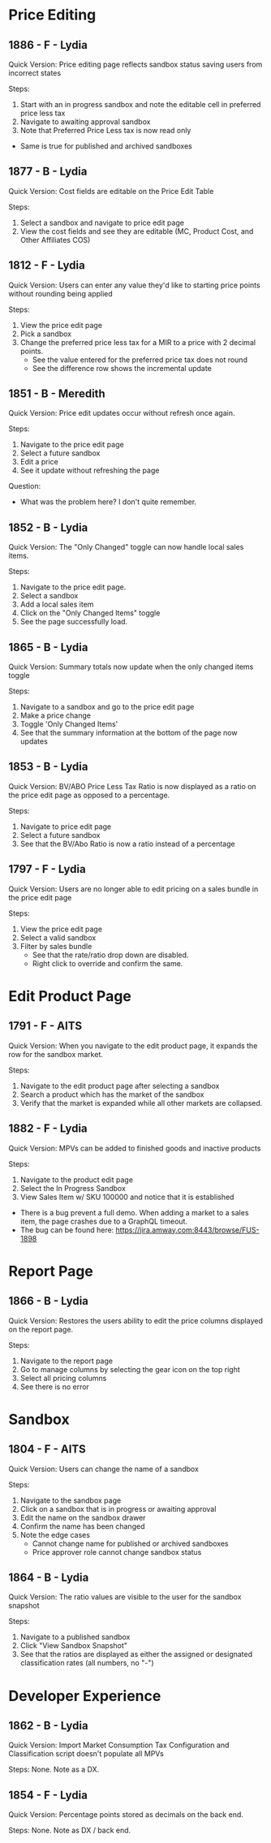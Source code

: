 # Price Editing
## 1886 - F - Lydia 
Quick Version: Price editing page reflects sandbox status saving users from incorrect states

Steps:
1. Start with an in progress sandbox and note the editable cell in preferred price less tax
2. Navigate to awaiting approval sandbox
3. Note that Preferred Price Less tax is now read only
- Same is true for published and archived sandboxes

## 1877 - B - Lydia
Quick Version: Cost fields are editable on the Price Edit Table

Steps: 
1. Select a sandbox and navigate to price edit page
2. View the cost fields and see they are editable (MC, Product Cost, and Other Affiliates COS)

## 1812 - F - Lydia
Quick Version: Users can enter any value they'd like to starting price points without rounding being applied

Steps: 
1. View the price edit page
2. Pick a sandbox
3. Change the preferred price less tax for a MIR to a price with 2 decimal points.
	- See the value entered for the preferred price tax does not round
	- See the difference row shows the incremental update

## 1851 - B - Meredith
Quick Version: Price edit updates occur without refresh once again. 

Steps: 
1. Navigate to the price edit page
2. Select a future sandbox
3. Edit a price
4. See it update without refreshing the page

Question: 
- What was the problem here? I don't quite remember. 

## 1852 - B - Lydia
Quick Version: The "Only Changed" toggle can now handle local sales items. 

Steps: 
1. Navigate to the price edit page. 
2. Select a sandbox
3. Add a local sales item
4. Click on the "Only Changed Items" toggle
5. See the page successfully load. 

## 1865 - B - Lydia
Quick Version: Summary totals now update when the only changed items toggle

Steps: 
1. Navigate to a sandbox and go to the price edit page
2. Make a price change
3. Toggle 'Only Changed Items'
4. See that the summary information at the bottom of the page now updates

## 1853 - B - Lydia
Quick Version: BV/ABO Price Less Tax Ratio is now displayed as a ratio on the price edit page as opposed to a percentage. 

Steps: 
1. Navigate to price edit page
2. Select a future sandbox
3. See that the BV/Abo Ratio is now a ratio instead of a percentage

## 1797 - F - Lydia
Quick Version: Users are no longer able to edit pricing on a sales bundle in the price edit page

Steps: 
1. View the price edit page
2. Select a valid sandbox
3. Filter by sales bundle
	- See that the rate/ratio drop down are disabled.
	- Right click to override and confirm the same. 

# Edit Product Page
## 1791 - F - AITS
Quick Version: When you navigate to the edit product page, it expands the row for the sandbox market. 

Steps: 
1. Navigate to the edit product page after selecting a sandbox
2. Search a product which has the market of the sandbox
3. Verify that the market is expanded while all other markets are collapsed. 

## 1882 - F - Lydia
Quick Version: MPVs can be added to finished goods and inactive products

Steps: 
1. Navigate to the product edit page
2. Select the In Progress Sandbox
3. View Sales Item w/ SKU 100000 and notice that it is established
- There is a bug prevent a full demo. When adding a market to a sales item, the page crashes due to a GraphQL timeout. 
- The bug can be found here: https://jira.amway.com:8443/browse/FUS-1898

# Report Page
## 1866 - B - Lydia
Quick Version: Restores the users ability to edit the price columns displayed on the report page.  

Steps: 
1. Navigate to the report page
2. Go to manage columns by selecting the gear icon on the top right
3. Select all pricing columns
4. See there is no error

# Sandbox
## 1804 - F - AITS
Quick Version: Users can change the name of a sandbox

Steps: 
1. Navigate to the sandbox page
2. Click on a sandbox that is in progress or awaiting approval
3. Edit the name on the sandbox drawer
4. Confirm the name has been changed
5. Note the edge cases
	- Cannot change name for published or archived sandboxes
	- Price approver role cannot change sandbox status
	
## 1864 - B - Lydia
Quick Version: The ratio values are visible to the user for the sandbox snapshot

Steps: 
1. Navigate to a published sandbox
2. Click "View Sandbox Snapshot"
3. See that the ratios are displayed as either the assigned or designated classification rates (all numbers, no "-")

# Developer Experience
## 1862 - B - Lydia
Quick Version: Import Market Consumption Tax Configuration and Classification script doesn't populate all MPVs 

Steps: None. Note as a DX. 

## 1854 - F - Lydia
Quick Version: Percentage points stored as decimals on the back end. 

Steps: None. Note as DX / back end.